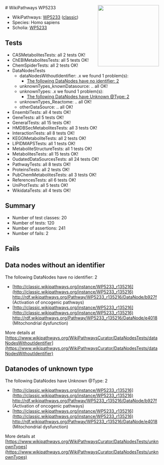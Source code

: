 <img style="float: right; width: 200px" src="https://upload.wikimedia.org/wikipedia/commons/thumb/8/83/Wplogo_with_text_500.png/640px-Wplogo_with_text_500.png" />
# WikiPathways WP5233

* WikiPathways: [WP5233](https://wikipathways.org/pathways/WP5233) ([classic](https://classic.wikipathways.org/instance/WP5233))
* Species: Homo sapiens
* Scholia: [WP5233](https://scholia.toolforge.org/wikipathways/WP5233)
## Tests
* CASMetabolitesTests: all 2 tests OK!
* ChEBIMetabolitesTests: all 5 tests OK!
* ChemSpiderTests: all 2 tests OK!
* DataNodesTests
    * dataNodesWithoutIdentifier: .x we found 1 problem(s):
        * [The following DataNodes have no identifier: 2](#d2d32fa1)
    * unknownTypes_knownDatasource: .. all OK!
    * unknownTypes: .x we found 1 problem(s):
        * [The following DataNodes have Unknown @Type: 2](#839973e0)
    * unknownTypes_Reactome: .. all OK!
    * otherDataSource: .. all OK!
* EnsemblTests: all 4 tests OK!
* GeneTests: all 5 tests OK!
* GeneralTests: all 15 tests OK!
* HMDBSecMetabolitesTests: all 3 tests OK!
* InteractionTests: all 8 tests OK!
* KEGGMetaboliteTests: all 2 tests OK!
* LIPIDMAPSTests: all 1 tests OK!
* MetaboliteStructureTests: all 1 tests OK!
* MetabolitesTests: all 15 tests OK!
* OudatedDataSourcesTests: all 24 tests OK!
* PathwayTests: all 8 tests OK!
* ProteinsTests: all 2 tests OK!
* PubChemMetabolitesTests: all 3 tests OK!
* ReferencesTests: all 6 tests OK!
* UniProtTests: all 5 tests OK!
* WikidataTests: all 4 tests OK!


## Summary

* Number of test classes: 20
* Number of tests: 120
* Number of assertions: 241
* Number of fails: 2

## Fails

<a name="d2d32fa1" />

## Data nodes without an identifier

The following DataNodes have no identifier: 2

* [http://classic.wikipathways.org/instance/WP5233_r135216](http://classic.wikipathways.org/instance/WP5233_r135216) http://rdf.wikipathways.org/Pathway/WP5233_r135216/DataNode/b927f (Activation of oncogenic pathways)
* [http://classic.wikipathways.org/instance/WP5233_r135216](http://classic.wikipathways.org/instance/WP5233_r135216) http://rdf.wikipathways.org/Pathway/WP5233_r135216/DataNode/e4018 (Mitochondrial dysfunction)


More details at [https://www.wikipathways.org/WikiPathwaysCurator/DataNodesTests/dataNodesWithoutIdentifier](https://www.wikipathways.org/WikiPathwaysCurator/DataNodesTests/dataNodesWithoutIdentifier)

<a name="839973e0" />

## Datanodes of unknown type

The following DataNodes have Unknown @Type: 2

* [http://classic.wikipathways.org/instance/WP5233_r135216](http://classic.wikipathways.org/instance/WP5233_r135216) http://rdf.wikipathways.org/Pathway/WP5233_r135216/DataNode/b927f (Activation of oncogenic pathways)
* [http://classic.wikipathways.org/instance/WP5233_r135216](http://classic.wikipathways.org/instance/WP5233_r135216) http://rdf.wikipathways.org/Pathway/WP5233_r135216/DataNode/e4018 (Mitochondrial dysfunction)


More details at [https://www.wikipathways.org/WikiPathwaysCurator/DataNodesTests/unknownTypes](https://www.wikipathways.org/WikiPathwaysCurator/DataNodesTests/unknownTypes)

